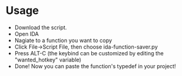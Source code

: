 # Usage
* Download the script.
* Open IDA
* Nagiate to a function you want to copy
* Click File->Script File, then choose ida-function-saver.py
* Press ALT-C (the keybind can be customized by editing the "wanted_hotkey" variable)
* Done! Now you can paste the function's typedef in your project!
